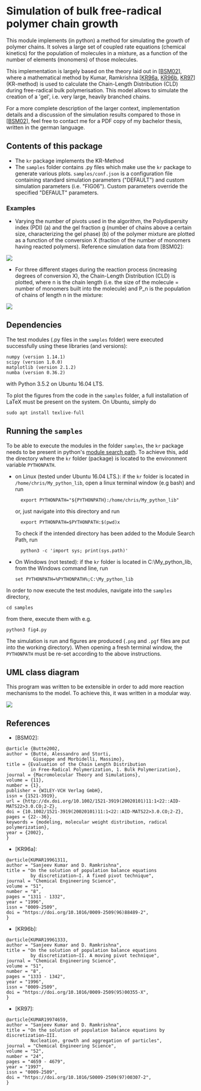 # Simulation of bulk free-radical polymer chain growth
This module implements (in python) a method for simulating the growth of polymer chains. 
It solves a large set of coupled rate equations (chemical kinetics) for the population of molecules in a mixture, 
as a function of the number of elements (monomers) of those molecules. 

This implementation is largely based on the theory laid out in [[BSM02](http://dx.doi.org/10.1002/1521-3919(20020101)11:1<22::AID-MATS22>3.0.CO;2-Z)], 
where a mathematical method by Kumar, Ramkrishna 
[[KR96a](https://doi.org/10.1016/0009-2509(96)88489-2), [KR96b](https://doi.org/10.1016/0009-2509(95)00355-X), [KR97](https://doi.org/10.1016/S0009-2509(97)00307-2)] (KR-method) 
is used to calculate the Chain-Length Distribution (CLD) during free-radical bulk polymerisation. 
This model allows to simulate the creation of a 'gel', i.e. very large, heavily branched chains.


For a more complete description of the larger context, implementation details and a discussion
of the simulation results compared to those in [[BSM02](http://dx.doi.org/10.1002/1521-3919(20020101)11:1<22::AID-MATS22>3.0.CO;2-Z)], 
feel free to contact me for a PDF copy of my bachelor thesis, written in the german language. 

## Contents of this package
- The `kr` package implements the KR-Method
- The `samples` folder contains .py files which make use the `kr` package to
  generate various plots.
  `samples/conf.json` is a configuration file containing standard simulation
  parameters ("DEFAULT") and custom simulation parameters (i.e. "FIG06").
  Custom parameters override the specified "DEFAULT" parameters.
  
### Examples
  * Varying the number of pivots used in the algorithm, the Polydispersity index (PDI) (a) and the gel fraction g (number of chains above a certain size, characterizing the gel phase) (b) of the polymer mixture are plotted as a function of the conversion X (fraction of the number of monomers having reacted polymers). Reference simulation data from [BSM02]: 
  
![](./samples/output_pngs/58221_FIG07ab(FIG06)dispersitygelfraction.png)

  * For three different stages during the reaction process (increasing degrees of conversion X), the Chain-Length Distribution (CLD) is plotted, where n is the chain length (i.e. the size of the molecule = number of monomers built into the molecule) and P_n is the population of chains of length n in the mixture: 
  
![](./samples/output_pngs/02305_FIG06clds.png)

## Dependencies
The test modules (.py files in the `samples` folder) were executed successfully 
using these libraries (and versions):

```
numpy (version 1.14.1)
scipy (version 1.0.0)
matplotlib (version 2.1.2)
numba (version 0.36.2)
```

with Python 3.5.2 on Ubuntu 16.04 LTS.

To plot the figures from the code in the `samples` folder, a full installation 
of LaTeX must be present on the system. On Ubuntu, simply do 
```
sudo apt install texlive-full
```

## Running the `samples`
To be able to execute the modules in the folder `samples`, the `kr` package 
needs to be present in python's [module search path](https://docs.python.org/3/tutorial/modules.html#the-module-search-path). 
To achieve this, add the directory where the `kr` folder (package) is located 
to the environment variable `PYTHONPATH`.

- on Linux (tested under Ubuntu 16.04 LTS.): 
  if the `kr` folder is located in `/home/chris/My_python_lib`, open a 
  linux terminal window (e.g bash) and run
  ```
	export PYTHONPATH="${PYTHONPATH}:/home/chris/My_python_lib"
  ```
  or, just navigate into this directory and run 
  ```
	export PYTHONPATH=$PYTHONPATH:$(pwd)x
  ```
  To check if the intended directory has been added to the
  Module Search Path, run
  ```
	python3 -c 'import sys; print(sys.path)'
  ```
  
- On Windows (not tested):
  if the `kr` folder is located in C:\My_python_lib, from the Windows command line, run
  ```
  set PYTHONPATH=%PYTHONPATH%;C:\My_python_lib
  ```

In order to now execute the test modules, navigate into the `samples` directory, 
```
cd samples
```
from there, execute them with e.g.
```
python3 fig4.py
```
The simulation is run and figures are produced (`.png` and `.pgf` files are put into the working directory).
When opening a fresh terminal window, the `PYTHONPATH` must be re-set according to the above instructions. 

## UML class diagram
This program was written to be extensible in order to add more reaction mechanisms to the model. To achieve this, it 
was written in a modular way. 

![](./doc/uml.png)

## References

- [BSM02]: 
```
@article {Butte2002,
author = {Butté, Alessandro and Storti,
          Giuseppe and Morbidelli, Massimo},
title = {Evaluation of the Chain Length Distribution
         in Free-Radical Polymerization, 1. Bulk Polymerization},
journal = {Macromolecular Theory and Simulations},
volume = {11},
number = {1},
publisher = {WILEY-VCH Verlag GmbH},
issn = {1521-3919},
url = {http://dx.doi.org/10.1002/1521-3919(20020101)11:1<22::AID-MATS22>3.0.CO;2-Z},
doi = {10.1002/1521-3919(20020101)11:1<22::AID-MATS22>3.0.CO;2-Z},
pages = {22--36},
keywords = {modeling, molecular weight distribution, radical polymerization},
year = {2002},
}
```
- [KR96a]: 
```
@article{KUMAR19961311,
author = "Sanjeev Kumar and D. Ramkrishna", 
title = "On the solution of population balance equations
         by discretization—I. A fixed pivot technique",
journal = "Chemical Engineering Science",
volume = "51",
number = "8",
pages = "1311 - 1332",
year = "1996",
issn = "0009-2509",
doi = "https://doi.org/10.1016/0009-2509(96)88489-2", 
}
```
- [KR96b]: 
```
@article{KUMAR19961333,
author = "Sanjeev Kumar and D. Ramkrishna", 
title = "On the solution of population balance equations
         by discretization—II. A moving pivot technique",
journal = "Chemical Engineering Science",
volume = "51",
number = "8",
pages = "1333 - 1342",
year = "1996",
issn = "0009-2509",
doi = "https://doi.org/10.1016/0009-2509(95)00355-X",
}
```

- [KR97]: 
```
@article{KUMAR19974659,
author = "Sanjeev Kumar and D. Ramkrishna", 
title = "On the solution of population balance equations by discretization—III.
         Nucleation, growth and aggregation of particles",
journal = "Chemical Engineering Science",
volume = "52",
number = "24",
pages = "4659 - 4679",
year = "1997",
issn = "0009-2509",
doi = "https://doi.org/10.1016/S0009-2509(97)00307-2",
}
```
